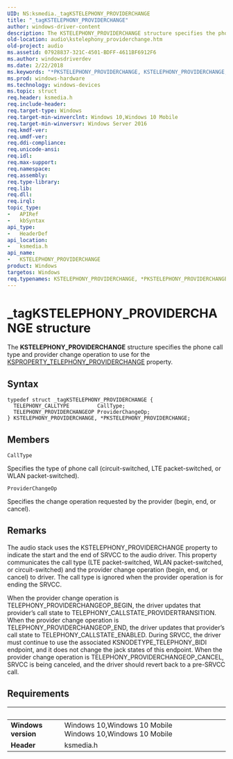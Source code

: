 ```yaml
---
UID: NS:ksmedia._tagKSTELEPHONY_PROVIDERCHANGE
title: "_tagKSTELEPHONY_PROVIDERCHANGE"
author: windows-driver-content
description: The KSTELEPHONY_PROVIDERCHANGE structure specifies the phone call type and provider change operation to use for the KSPROPERTY_TELEPHONY_PROVIDERCHANGE property.
old-location: audio\kstelephony_providerchange.htm
old-project: audio
ms.assetid: 07928837-321C-4501-BDFF-4611BF6912F6
ms.author: windowsdriverdev
ms.date: 2/22/2018
ms.keywords: "*PKSTELEPHONY_PROVIDERCHANGE, KSTELEPHONY_PROVIDERCHANGE, KSTELEPHONY_PROVIDERCHANGE structure [Audio Devices], PKSTELEPHONY_PROVIDERCHANGE, PKSTELEPHONY_PROVIDERCHANGE structure pointer [Audio Devices], _tagKSTELEPHONY_PROVIDERCHANGE, audio.kstelephony_providerchange, ksmedia/KSTELEPHONY_PROVIDERCHANGE, ksmedia/PKSTELEPHONY_PROVIDERCHANGE"
ms.prod: windows-hardware
ms.technology: windows-devices
ms.topic: struct
req.header: ksmedia.h
req.include-header: 
req.target-type: Windows
req.target-min-winverclnt: Windows 10,Windows 10 Mobile
req.target-min-winversvr: Windows Server 2016
req.kmdf-ver: 
req.umdf-ver: 
req.ddi-compliance: 
req.unicode-ansi: 
req.idl: 
req.max-support: 
req.namespace: 
req.assembly: 
req.type-library: 
req.lib: 
req.dll: 
req.irql: 
topic_type:
-	APIRef
-	kbSyntax
api_type:
-	HeaderDef
api_location:
-	ksmedia.h
api_name:
-	KSTELEPHONY_PROVIDERCHANGE
product: Windows
targetos: Windows
req.typenames: KSTELEPHONY_PROVIDERCHANGE, *PKSTELEPHONY_PROVIDERCHANGE
---
```


# _tagKSTELEPHONY_PROVIDERCHANGE structure
The <b>KSTELEPHONY_PROVIDERCHANGE</b> structure specifies the phone call type and provider change operation to use for the <a href="https://msdn.microsoft.com/library/windows/hardware/mt169876">KSPROPERTY_TELEPHONY_PROVIDERCHANGE</a> property.

## Syntax
````
typedef struct _tagKSTELEPHONY_PROVIDERCHANGE {
  TELEPHONY_CALLTYPE         CallType;
  TELEPHONY_PROVIDERCHANGEOP ProviderChangeOp;
} KSTELEPHONY_PROVIDERCHANGE, *PKSTELEPHONY_PROVIDERCHANGE;
````

## Members


`CallType`

Specifies the type of phone call (circuit-switched, LTE packet-switched, or WLAN packet-switched).

`ProviderChangeOp`

Specifies the change operation requested by the provider (begin, end, or cancel).

## Remarks
The audio stack uses the KSTELEPHONY_PROVIDERCHANGE property to indicate the start and the end of SRVCC to the audio driver. This property communicates the call type (LTE packet-switched, WLAN packet-switched, or circuit-switched) and the provider change operation (begin, end, or cancel) to driver. The call type is ignored when the provider operation is for ending the SRVCC. 

When the provider change operation is TELEPHONY_PROVIDERCHANGEOP_BEGIN, the driver updates that provider’s call state to TELEPHONY_CALLSTATE_PROVIDERTRANSITION. When the provider change operation is TELEPHONY_PROVIDERCHANGEOP_END, the driver updates that provider’s call state to TELEPHONY_CALLSTATE_ENABLED. During SRVCC, the driver must continue to use the associated KSNODETYPE_TELEPHONY_BIDI endpoint, and it does not change the jack states of this endpoint. When the provider change operation is TELEPHONY_PROVIDERCHANGEOP_CANCEL, SRVCC is being canceled, and the driver should revert back to a pre-SRVCC call.

## Requirements
| &nbsp; | &nbsp; |
| ---- |:---- |
| **Windows version** | Windows 10,Windows 10 Mobile Windows 10,Windows 10 Mobile |
| **Header** | ksmedia.h |